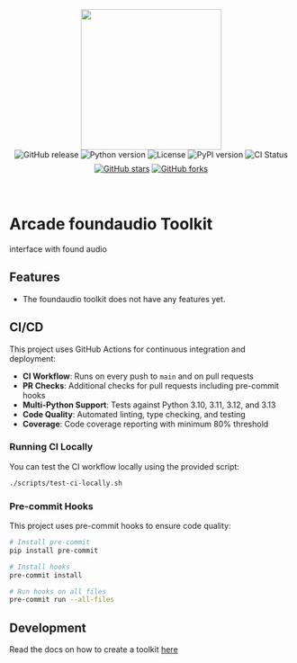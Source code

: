 <div style="display: flex; justify-content: center; align-items: center;">
  <img
    src="https://docs.arcade.dev/images/logo/arcade-logo.png"
    style="width: 250px;"
  >
</div>

<div style="display: flex; justify-content: center; align-items: center; margin-bottom: 8px;">
  <img src="https://img.shields.io/github/v/release/rsmets/foundaudio" alt="GitHub release" style="margin: 0 2px;">
  <img src="https://img.shields.io/badge/python-3.10+-blue.svg" alt="Python version" style="margin: 0 2px;">
  <img src="https://img.shields.io/badge/license-MIT-green.svg" alt="License" style="margin: 0 2px;">
  <img src="https://img.shields.io/pypi/v/foundaudio" alt="PyPI version" style="margin: 0 2px;">
  <img src="https://github.com/rsmets/foundaudio/workflows/CI/badge.svg" alt="CI Status" style="margin: 0 2px;">
</div>
<div style="display: flex; justify-content: center; align-items: center;">
  <a href="https://github.com/rsmets/foundaudio" target="_blank">
    <img src="https://img.shields.io/github/stars/rsmets/foundaudio" alt="GitHub stars" style="margin: 0 2px;">
  </a>
  <a href="https://github.com/rsmets/foundaudio/fork" target="_blank">
    <img src="https://img.shields.io/github/forks/rsmets/foundaudio" alt="GitHub forks" style="margin: 0 2px;">
  </a>
</div>


<br>
<br>

# Arcade foundaudio Toolkit
interface with found audio
## Features

- The foundaudio toolkit does not have any features yet.

## CI/CD

This project uses GitHub Actions for continuous integration and deployment:

- **CI Workflow**: Runs on every push to `main` and on pull requests
- **PR Checks**: Additional checks for pull requests including pre-commit hooks
- **Multi-Python Support**: Tests against Python 3.10, 3.11, 3.12, and 3.13
- **Code Quality**: Automated linting, type checking, and testing
- **Coverage**: Code coverage reporting with minimum 80% threshold

### Running CI Locally

You can test the CI workflow locally using the provided script:

```bash
./scripts/test-ci-locally.sh
```

### Pre-commit Hooks

This project uses pre-commit hooks to ensure code quality:

```bash
# Install pre-commit
pip install pre-commit

# Install hooks
pre-commit install

# Run hooks on all files
pre-commit run --all-files
```

## Development

Read the docs on how to create a toolkit [here](https://docs.arcade.dev/home/build-tools/create-a-toolkit)